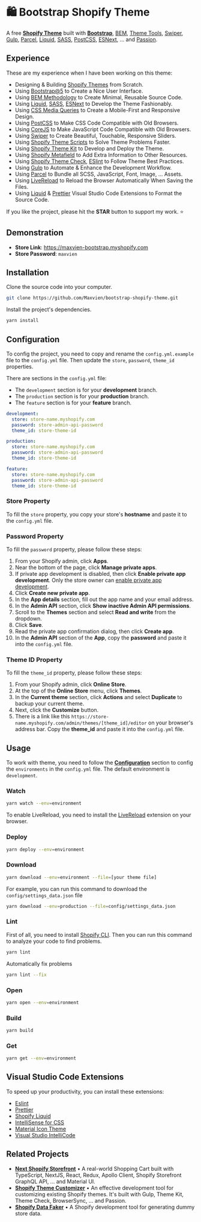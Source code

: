 # 🛍 Bootstrap Shopify Theme

A free [**Shopify Theme**](https://github.com/maxvien/bootstrap-shopify-theme) built with [**Bootstrap**](https://getbootstrap.com/), [BEM](http://getbem.com/), [Theme Tools](https://shopify.dev/tools/themes), [Swiper](https://swiperjs.com/), [Gulp](https://gulpjs.com/), [Parcel](https://parceljs.org/), [Liquid](https://shopify.github.io/liquid/), [SASS](https://sass-lang.com/), [PostCSS](https://postcss.org/), [ESNext](https://en.wikipedia.org/wiki/ECMAScript#ES.Next), ... and [Passion](https://www.urbandictionary.com/define.php?term=Passion).

## Experience

These are my experience when I have been working on this theme:

- Designing & Building [Shopify Themes](https://github.com/maxvien/bootstrap-shopify-theme) from Scratch.
- Using [Bootstrap@5](https://getbootstrap.com/) to Create a Nice User Interface.
- Using [BEM Methodology](http://getbem.com/) to Create Minimal, Reusable Source Code.
- Using [Liquid](https://shopify.github.io/liquid/), [SASS](https://sass-lang.com/), [ESNext](https://en.wikipedia.org/wiki/ECMAScript#ES.Next) to Develop the Theme Fashionably.
- Using [CSS Media Queries](https://www.w3schools.com/css/css_rwd_mediaqueries.asp) to Create a Mobile-First and Responsive Design.
- Using [PostCSS](https://postcss.org/) to Make CSS Code Compatible with Old Browsers.
- Using [CoreJS](https://github.com/zloirock/core-js) to Make JavaScript Code Compatible with Old Browsers.
- Using [Swiper](https://swiperjs.com/) to Create Beautiful, Touchable, Responsive Sliders.
- Using [Shopify Theme Scripts](https://github.com/Shopify/theme-scripts) to Solve Theme Problems Faster.
- Using [Shopify Theme Kit](https://github.com/Shopify/themekit) to Develop and Deploy the Theme.
- Using [Shopify Metafield](https://shopify.dev/docs/admin-api/rest/reference/metafield) to Add Extra Information to Other Resources.
- Using [Shopify Theme Check](https://shopify.dev/themes/tools/theme-check), [ESlint](https://eslint.org/) to Follow Theme Best Practices.
- Using [Gulp](https://gulpjs.com/) to Automate & Enhance the Development Workflow.
- Using [Parcel](https://parceljs.org/) to Bundle all SCSS, JavaScript, Font, Image, ... Assets.
- Using [LiveReload](http://livereload.com/) to Reload the Browser Automatically When Saving the Files.
- Using [Liquid](https://marketplace.visualstudio.com/items?itemName=sissel.shopify-liquid) & [Prettier](https://marketplace.visualstudio.com/items?itemName=esbenp.prettier-vscode) Visual Studio Code Extensions to Format the Source Code.

If you like the project, please hit the **STAR** button to support my work. ⭐️

## Demonstration

- **Store Link**: https://maxvien-bootstrap.myshopify.com
- **Store Password**: `maxvien`

## Installation

Clone the source code into your computer.

```bash
git clone https://github.com/Maxvien/bootstrap-shopify-theme.git
```

Install the project's dependencies.

```bash
yarn install
```

## Configuration

To config the project, you need to copy and rename the `config.yml.example` file to the `config.yml` file. Then update the `store`, `password`, `theme_id` properties.

There are sections in the `config.yml` file:

- The `development` section is for your **development** branch.
- The `production` section is for your **production** branch.
- The `feature` section is for your **feature** branch.

```yml
development:
  store: store-name.myshopify.com
  password: store-admin-api-password
  theme_id: store-theme-id

production:
  store: store-name.myshopify.com
  password: store-admin-api-password
  theme_id: store-theme-id

feature:
  store: store-name.myshopify.com
  password: store-admin-api-password
  theme_id: store-theme-id
```

### Store Property

To fill the `store` property, you copy your store's **hostname** and paste it to the `config.yml` file.

### Password Property

To fill the `password` property, please follow these steps:

1. From your Shopify admin, click **Apps**.
2. Near the bottom of the page, click **Manage private apps**.
3. If private app development is disabled, then click **Enable private app development**. Only the store owner can [enable private app development](https://help.shopify.com/en/manual/apps/private-apps?#enable-private-app-development-from-the-shopify-admin).
4. Click **Create new private app**.
5. In the **App details** section, fill out the app name and your email address.
6. In the **Admin API** section, click **Show inactive Admin API permissions**.
7. Scroll to the **Themes** section and select **Read and write** from the dropdown.
8. Click **Save**.
9. Read the private app confirmation dialog, then click **Create app**.
10. In the **Admin API** section of the **App**, copy the **password** and paste it into the `config.yml` file.

### Theme ID Property

To fill the `theme_id` property, please follow these steps:

1. From your Shopify admin, click **Online Store**.
2. At the top of the **Online Store** menu, click **Themes**.
3. In the **Current theme** section, click **Actions** and select **Duplicate** to backup your current theme.
4. Next, click the **Customize** button.
5. There is a link like this `https://store-name.myshopify.com/admin/themes/[theme_id]/editor` on your browser's address bar. Copy the **theme_id** and paste it into the `config.yml` file.

## Usage

To work with theme, you need to follow the [**Configuration**](#configuration) section to config the `environments` in the `config.yml` file. The default environment is `development`.

### Watch

```bash
yarn watch --env=environment
```

To enable LiveReload, you need to install the [LiveReload](http://livereload.com/extensions/) extension on your browser.

### Deploy

```bash
yarn deploy --env=environment
```

### Download

```bash
yarn download --env=environment --file=[your theme file]
```

For example, you can run this command to download the `config/settings_data.json` file

```bash
yarn download --env=production --file=config/settings_data.json
```

### Lint

First of all, you need to install [Shopify CLI](https://shopify.dev/apps/tools/cli/installation). Then you can run this command to analyze your code to find problems.

```bash
yarn lint
```

Automatically fix problems

```bash
yarn lint --fix
```

### Open

```bash
yarn open --env=environment
```

### Build

```bash
yarn build
```

### Get

```bash
yarn get --env=environment
```

## Visual Studio Code Extensions

To speed up your productivity, you can install these extensions:

- [Eslint](https://marketplace.visualstudio.com/items?itemName=dbaeumer.vscode-eslint)
- [Prettier](https://marketplace.visualstudio.com/items?itemName=esbenp.prettier-vscode)
- [Shopify Liquid](https://marketplace.visualstudio.com/items?itemName=Shopify.theme-check-vscode)
- [IntelliSense for CSS](https://marketplace.visualstudio.com/items?itemName=Zignd.html-css-class-completion)
- [Material Icon Theme](https://marketplace.visualstudio.com/items?itemName=PKief.material-icon-theme)
- [Visual Studio IntelliCode](https://marketplace.visualstudio.com/items?itemName=VisualStudioExptTeam.vscodeintellicode)

## Related Projects

- **[Next Shopify Storefront](https://github.com/Maxvien/next-shopify-storefront)** • A real-world Shopping Cart built with TypeScript, NextJS, React, Redux, Apollo Client, Shopify Storefront GraphQL API, ... and Material UI.
- **[Shopify Theme Customizer](https://github.com/Maxvien/shopify-theme-customizer)** • An effective development tool for customizing existing Shopify themes. It's built with Gulp, Theme Kit, Theme Check, BrowserSync, ... and Passion.
- **[Shopify Data Faker](https://github.com/Maxvien/shopify-data-faker)** • A Shopify development tool for generating dummy store data.
